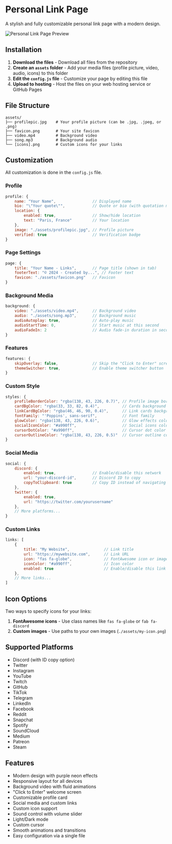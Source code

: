 # Personal Link Page

A stylish and fully customizable personal link page with a modern design.

![Personal Link Page Preview](https://placehold.co/600x400/8a43e2/ffffff?text=Personal+Link+Page+Preview)

## Installation

1. **Download the files** - Download all files from the repository
2. **Create an `assets` folder** - Add your media files (profile picture, video, audio, icons) to this folder
3. **Edit the `config.js` file** - Customize your page by editing this file
4. **Upload to hosting** - Host the files on your web hosting service or GitHub Pages

## File Structure

```
assets/
├── profilepic.jpg    # Your profile picture (can be .jpg, .jpeg, or .png)
├── favicon.png       # Your site favicon
├── video.mp4         # Background video
├── song.mp3          # Background audio
└── [icons].png       # Custom icons for your links
```

## Customization

All customization is done in the `config.js` file.

### Profile

```js
profile: {
    name: "Your Name",                // Displayed name
    bio: "\"Your quote\"",            // Quote or bio (with quotation marks)
    location: {
        enabled: true,                // Show/hide location
        text: "Paris, France"         // Your location
    },
    image: "./assets/profilepic.jpg", // Profile picture
    verified: true                    // Verification badge
}
```

### Page Settings

```js
page: {
    title: "Your Name - Links",       // Page title (shown in tab)
    footerText: "© 2024 - Created by...", // Footer text
    favicon: "./assets/favicon.png"   // Favicon
}
```

### Background Media

```js
background: {
    video: "./assets/video.mp4",      // Background video
    audio: "./assets/song.mp3",       // Background music
    audioAutoplay: true,              // Auto-play music
    audioStartTime: 0,                // Start music at this second
    audioFadeIn: 2                    // Audio fade-in duration in seconds
}
```

### Features

```js
features: {
    skipOverlay: false,               // Skip the "Click to Enter" screen
    themeSwitcher: true,              // Enable theme switcher button
}
```

### Custom Style

```js
styles: {
    profileBorderColor: "rgba(138, 43, 226, 0.7)", // Profile image border
    cardBgColor: "rgba(33, 33, 82, 0.4)",          // Cards background
    linkCardBgColor: "rgba(46, 46, 90, 0.4)",      // Link cards background
    fontFamily: "'Poppins', sans-serif",           // Font family
    glowColor: "rgba(138, 43, 226, 0.6)",          // Glow effects color
    socialIconColor: "#a990ff",                    // Social icons color
    cursorDotColor: "#a990ff",                     // Cursor dot color
    cursorOutlineColor: "rgba(138, 43, 226, 0.5)"  // Cursor outline color
}
```

### Social Media

```js
social: {
    discord: {
        enabled: true,                // Enable/disable this network
        url: "your-discord-id",       // Discord ID to copy
        copyToClipboard: true         // Copy ID instead of navigating
    },
    twitter: {
        enabled: true,
        url: "https://twitter.com/yourusername"
    },
    // More platforms...
}
```

### Custom Links

```js
links: [
    {
        title: "My Website",               // Link title
        url: "https://mywebsite.com",      // Link URL
        icon: "fas fa-globe",              // FontAwesome icon or image path
        iconColor: "#a990ff",              // Icon color
        enabled: true                      // Enable/disable this link
    },
    // More links...
]
```

## Icon Options

Two ways to specify icons for your links:

1. **FontAwesome icons** - Use class names like `fas fa-globe` or `fab fa-discord`
2. **Custom images** - Use paths to your own images (`./assets/my-icon.png`)

## Supported Platforms

- Discord (with ID copy option)
- Twitter
- Instagram
- YouTube
- Twitch
- GitHub
- TikTok
- Telegram
- LinkedIn
- Facebook
- Reddit
- Snapchat
- Spotify
- SoundCloud
- Medium
- Patreon
- Steam

## Features

- Modern design with purple neon effects
- Responsive layout for all devices
- Background video with fluid animations
- "Click to Enter" welcome screen
- Customizable profile card
- Social media and custom links
- Custom icon support
- Sound control with volume slider
- Light/Dark mode
- Custom cursor
- Smooth animations and transitions
- Easy configuration via a single file 